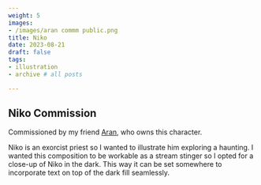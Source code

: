 ```yaml
---
weight: 5
images:
- /images/aran commm public.png
title: Niko
date: 2023-08-21
draft: false
tags:
- illustration
- archive # all posts

---
```


## Niko Commission
Commissioned by my friend [Aran](https://twitter.com/aranarts), who owns this character.

Niko is an exorcist priest so I wanted to illustrate him exploring a haunting. I wanted this composition to be workable as a stream stinger so I opted for a close-up of Niko in the dark. This way it can be set somewhere to incorporate text on top of the dark fill seamlessly.